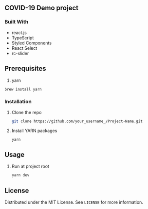 <!-- ABOUT THE PROJECT -->
## COVID-19 Demo project



### Built With
* react.js
* TypeScript
* Styled Components
* React Select
* rc-slider

## Prerequisites
1. yarn
  ```sh
  brew install yarn
  ```

### Installation
1. Clone the repo
   ```sh
   git clone https://github.com/your_username_/Project-Name.git
   ```
3. Install YARN packages
   ```sh
   yarn
   ```

<!-- USAGE EXAMPLES -->
## Usage
1. Run at project root
   ```sh
   yarn dev
   ```
<!-- LICENSE -->
## License

Distributed under the MIT License. See `LICENSE` for more information.
